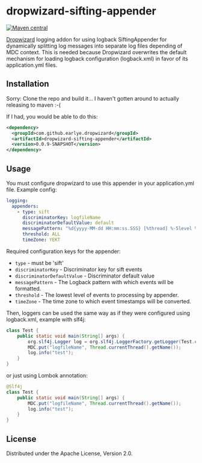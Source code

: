 dropwizard-sifting-appender
=============================
[![Maven central](https://img.shields.io/badge/maven--central-v0.0.7-green.svg)](http://mvnrepository.com/artifact/com.github.mstarodubtsev.dropwizard/dropwizard-sifting-appender/0.0.7)

[Dropwizard](http://dropwizard.io/) logging addon for using logback SiftingAppender for dynamically splitting log messages into separate log files depending of MDC context. This is needed because Dropwizard overwrites the default mechanism for loading logback configuration (logback.xml) in favor of its application.yml files.

## Installation
Sorry: Clone the repo and build it... I haven't gotten around to actually releasing to maven :-(

If I had, you would be able to do this:
```xml
<dependency>
  <groupId>com.github.earlye.dropwizard</groupId>
  <artifactId>dropwizard-sifting-appender</artifactId>
  <version>0.0.9-SNAPSHOT</version>
</dependency>
```

## Usage
You must configure dropwizard to use this appender in your application.yml file. Example config:
```yaml
logging:
  appenders:
    - type: sift
      discriminatorKey: logfileName
      discriminatorDefaultValue: default
      messagePattern: "%d{yyyy-MM-dd HH:mm:ss.SSS} [%thread] %-5level %logger{36}: %msg%n"
      threshold: ALL
      timeZone: YEKT
```

Required configuration keys for the appender:
* `type` - must be 'sift'
* `discriminatorKey` - Discriminator key for sift events
* `discriminatorDefaultValue` - Discriminator default value
* `messagePattern` - The Logback pattern with which events will be formatted.
* `threshold` - The lowest level of events to processing by appender.
* `timeZone` - The time zone to which event timestamps will be converted.


Then, loggers can be used the same way as if they were configured using logback.xml, 
example with slf4j:
```java
class Test {
	public static void main(String[] args) {
		org.slf4j.Logger log = org.slf4j.LoggerFactory.getLogger(Test.class);
		MDC.put("logfileName", Thread.currentThread().getName());
		log.info("test");
	}
}
```

or just using Lombok annotation:
```java
@Slf4j
class Test {
	public static void main(String[] args) {
		MDC.put("logfileName", Thread.currentThread().getName());
		log.info("test");
	}
}
```

## License

Distributed under the Apache License, Version 2.0.
